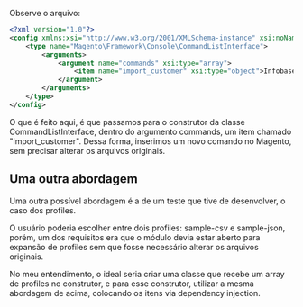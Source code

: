 Observe o arquivo:
```xml
<?xml version="1.0"?>
<config xmlns:xsi="http://www.w3.org/2001/XMLSchema-instance" xsi:noNamespaceSchemaLocation="urn:magento:framework:ObjectManager/etc/config.xsd">
    <type name="Magento\Framework\Console\CommandListInterface">
        <arguments>
            <argument name="commands" xsi:type="array">
                <item name="import_customer" xsi:type="object">Infobase\ImportCustomer\Console\Command\ImportCustomer</item>
            </argument>
        </arguments>
    </type>
</config>
```

O que é feito aqui, é que passamos para o construtor da classe CommandListInterface, dentro do argumento commands, um item chamado "import_customer". Dessa forma, inserimos um novo comando no Magento, sem precisar alterar os arquivos originais.

## Uma outra abordagem

Uma outra possível abordagem é a de um teste que tive de desenvolver, o caso dos profiles. 

O usuário poderia escolher entre dois profiles: sample-csv e sample-json, porém, um dos requisitos era que o módulo devia estar aberto para expansão de profiles sem que fosse necessário alterar os arquivos originais.

No meu entendimento, o ideal seria criar uma classe que recebe um array de profiles no construtor, e para esse construtor, utilizar a mesma abordagem de acima, colocando os itens via dependency injection.
